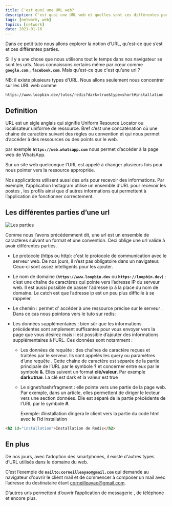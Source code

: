 ```yaml
---
title: C'est quoi une URL web?
description: C'est quoi une URL web et quelles sont ces différentes parties?
tags: [network, web]
topics: [network]
date: 2021-01-16
---
```


Dans ce petit tuto nous allons explorer la notion d’URL, qu’est-ce que s’est et ces différentes parties.

Si il y a une chose que nous utilisons tout le temps dans nos navigateur se sont les urls. Nous connaissons certains même par cœur comme **`google.com`** , **`facebook.com`**. Mais qu’est-ce que c'est qu’une url ?

NB: il existe plusieurs types d’URL. Nous allons seulement nous concentrer sur les URL web comme

```
https://www.loopbin.dev/tutos/redis?dark=true&type=short#installation
```

## Definition

URL est un sigle anglais qui signifie Uniform Resource Locator ou localisateur uniforme de ressource. Bref c’est une concaténation où une chaîne de caractère suivant des règles ou convention et qui nous permet d’accéder à des ressources ou des points sur le web.

par exemple **`https://web.whatsapp.com`** nous permet d’accéder à la page web de WhatsApp.

Sur un site web quelconque l’URL est appelé à changer plusieurs fois pour nous pointer vers la ressource appropriée.

Nos applications utilisent aussi des urls pour recevoir des informations. Par exemple, l’application Instagram utilise un ensemble d’URL pour recevoir les postes , les profils ainsi que d'autres informations qui permettent à l’application de fonctionner correctement.

## Les différentes parties d’une url

![Les parties](/images/url/parties.jpg)

Comme nous l’avons précédemment dit, une url est un ensemble de caractères suivant un format et une convention. Ceci oblige une url valide à avoir différentes parties.

- Le protocole (https ou http): c'est le protocole de communication avec le serveur web. De nos jours, il n’est pas obligatoire dans un navigateur. Ceux-ci sont assez intelligents pour les ajouter.
- Le nom de domaine (**`https://www.loopbin.dev`** ou **`https://loopbin.dev`**) : c’est une chaîne de caractères qui pointe vers l’adresse IP du serveur web. Il est aussi possible de passer l’adresse ip à la place du nom de domaine. Le catch est que l’adresse ip est un peu plus difficile à se rappeler.

- Le chemin : permet d' accéder à une ressource précise sur le serveur . Dans ce cas nous pointons vers le tuto sur redis:

- Les données supplémentaires : bien sûr que les informations précédentes sont amplement suffisantes pour vous envoyer vers la page que vous désirez mais il est possible d’ajouter des informations supplémentaires à l’URL. Ces données sont notamment :

  - Les données de requête : des chaînes de caractère reçues et traitées par le serveur. Ils sont appelés les query ou paramètres d’une requête . Cette chaîne de caractère est séparée de la partie principale de l’URL par le symbole **?** et concerner entre eux par le symbole **&**. Elles suivent un format **clé/valeur**. Par exemple **dark=true**. La clé est dark et la valeur est true

  - Le signet/hash/fragment : elle pointe vers une partie de la page web. Par exemple, dans un article, elles permettent de diriger le lecteur vers une section données. Elle est séparé de la partie précédente de l’URL par le symbole **#**.

    Exemple: #installation dirigera le client vers la partie du code html avec le I’id installation

```html
<h2 id="installation">Installation de Redis</h2>
```

## En plus

De nos jours, avec l’adoption des smartphones, il existe d'autres types d’URL utilisés dans le domaine du web.

C’est l’exemple de **`mailto:corneilleayao@gmail.com`** qui demande au navigateur d'ouvrir le client mail et de commencer à composer un mail avec l’adresse du destinataire étant corneilleayao@gmail.com.

D’autres urls permettent d’ouvrir l’application de messagerie , de téléphone et encore plus.
